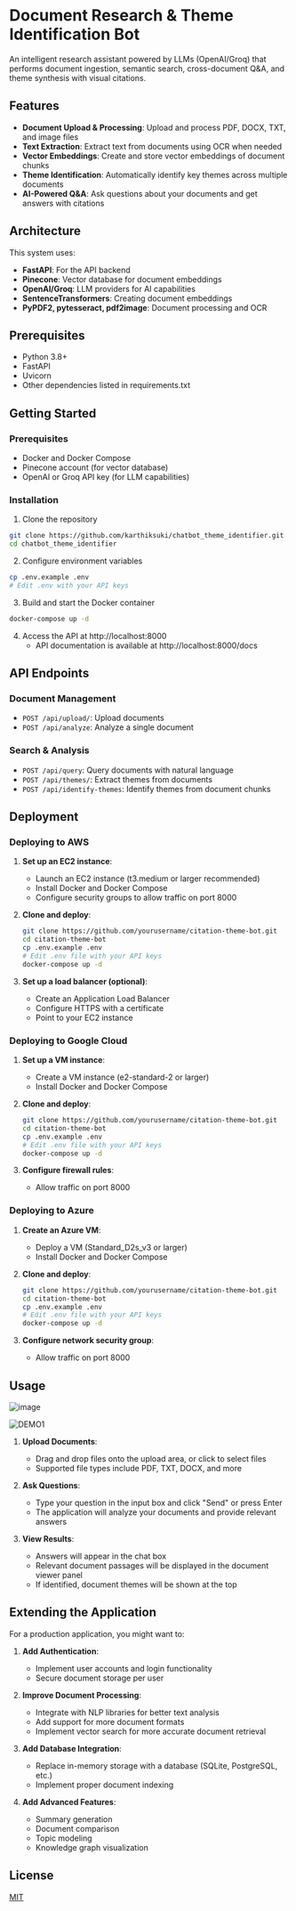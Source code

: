# Document Research & Theme Identification Bot

An intelligent research assistant powered by LLMs (OpenAI/Groq) that performs document ingestion, semantic search, cross-document Q&A, and theme synthesis with visual citations.

## Features

- **Document Upload & Processing**: Upload and process PDF, DOCX, TXT, and image files
- **Text Extraction**: Extract text from documents using OCR when needed
- **Vector Embeddings**: Create and store vector embeddings of document chunks
- **Theme Identification**: Automatically identify key themes across multiple documents
- **AI-Powered Q&A**: Ask questions about your documents and get answers with citations

## Architecture

This system uses:
- **FastAPI**: For the API backend
- **Pinecone**: Vector database for document embeddings  
- **OpenAI/Groq**: LLM providers for AI capabilities
- **SentenceTransformers**: Creating document embeddings
- **PyPDF2, pytesseract, pdf2image**: Document processing and OCR

## Prerequisites

- Python 3.8+
- FastAPI
- Uvicorn
- Other dependencies listed in requirements.txt
## Getting Started

### Prerequisites

- Docker and Docker Compose
- Pinecone account (for vector database)
- OpenAI or Groq API key (for LLM capabilities)

### Installation

1. Clone the repository
```bash
git clone https://github.com/karthiksuki/chatbot_theme_identifier.git
cd chatbot_theme_identifier
```

2. Configure environment variables
```bash
cp .env.example .env
# Edit .env with your API keys
```

3. Build and start the Docker container
```bash
docker-compose up -d
```

4. Access the API at http://localhost:8000
   - API documentation is available at http://localhost:8000/docs

## API Endpoints

### Document Management
- `POST /api/upload/`: Upload documents
- `POST /api/analyze`: Analyze a single document

### Search & Analysis
- `POST /api/query`: Query documents with natural language
- `POST /api/themes/`: Extract themes from documents
- `POST /api/identify-themes`: Identify themes from document chunks

## Deployment

### Deploying to AWS

1. **Set up an EC2 instance**:
   - Launch an EC2 instance (t3.medium or larger recommended)
   - Install Docker and Docker Compose
   - Configure security groups to allow traffic on port 8000

2. **Clone and deploy**:
   ```bash
   git clone https://github.com/yourusername/citation-theme-bot.git
   cd citation-theme-bot
   cp .env.example .env
   # Edit .env file with your API keys
   docker-compose up -d
   ```

3. **Set up a load balancer (optional)**:
   - Create an Application Load Balancer
   - Configure HTTPS with a certificate
   - Point to your EC2 instance

### Deploying to Google Cloud

1. **Set up a VM instance**:
   - Create a VM instance (e2-standard-2 or larger)
   - Install Docker and Docker Compose

2. **Clone and deploy**:
   ```bash
   git clone https://github.com/yourusername/citation-theme-bot.git
   cd citation-theme-bot
   cp .env.example .env
   # Edit .env file with your API keys
   docker-compose up -d
   ```

3. **Configure firewall rules**:
   - Allow traffic on port 8000

### Deploying to Azure

1. **Create an Azure VM**:
   - Deploy a VM (Standard_D2s_v3 or larger)
   - Install Docker and Docker Compose

2. **Clone and deploy**:
   ```bash
   git clone https://github.com/yourusername/citation-theme-bot.git
   cd citation-theme-bot
   cp .env.example .env
   # Edit .env file with your API keys
   docker-compose up -d
   ```

3. **Configure network security group**:
   - Allow traffic on port 8000

## Usage
![image](https://github.com/user-attachments/assets/b20bcc5b-afe6-47f3-a7c0-72ebe5af43b3)

![DEMO1](https://github.com/user-attachments/assets/fe6d472b-bc84-4fca-ae2c-595d63d42476)

1. **Upload Documents**:
   - Drag and drop files onto the upload area, or click to select files
   - Supported file types include PDF, TXT, DOCX, and more

2. **Ask Questions**:
   - Type your question in the input box and click "Send" or press Enter
   - The application will analyze your documents and provide relevant answers

3. **View Results**:
   - Answers will appear in the chat box
   - Relevant document passages will be displayed in the document viewer panel
   - If identified, document themes will be shown at the top

## Extending the Application

For a production application, you might want to:

1. **Add Authentication**:
   - Implement user accounts and login functionality
   - Secure document storage per user

2. **Improve Document Processing**:
   - Integrate with NLP libraries for better text analysis
   - Add support for more document formats
   - Implement vector search for more accurate document retrieval

3. **Add Database Integration**:
   - Replace in-memory storage with a database (SQLite, PostgreSQL, etc.)
   - Implement proper document indexing

4. **Add Advanced Features**:
   - Summary generation
   - Document comparison
   - Topic modeling
   - Knowledge graph visualization

## License

[MIT](LICENSE)
